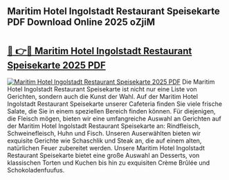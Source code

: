 ## Maritim Hotel Ingolstadt Restaurant Speisekarte PDF Download Online 2025 oZjiM

# <h2><a href="http://gc7pmsv.nevu.top/?p=Maritim+Hotel+Ingolstadt+Restaurant+Speisekarte">🔗 👉🔴 Maritim Hotel Ingolstadt Restaurant Speisekarte 2025 PDF</a></h2>

[![Maritim Hotel Ingolstadt Restaurant Speisekarte 2025 PDF](https://i.imgur.com/dBaPXMq.png)](http://gc7pmsv.nevu.top/?p=Maritim+Hotel+Ingolstadt+Restaurant+Speisekarte)
Die Maritim Hotel Ingolstadt Restaurant Speisekarte ist nicht nur eine Liste von Gerichten, sondern auch die Kunst der Wahl. Auf der Maritim Hotel Ingolstadt Restaurant Speisekarte unserer Cafeteria finden Sie viele frische Salate, die Sie in einem speziellen Bereich finden können. Für diejenigen, die Fleisch mögen, bieten wir eine umfangreiche Auswahl an Gerichten auf der Maritim Hotel Ingolstadt Restaurant Speisekarte an: Rindfleisch, Schweinefleisch, Huhn und Fisch. Unseren Auserwählten bieten wir exquisite Gerichte wie Schaschlik und Steak an, die auf einem alten, natürlichen Feuer zubereitet werden. Unsere Maritim Hotel Ingolstadt Restaurant Speisekarte bietet eine große Auswahl an Desserts, von klassischen Torten und Kuchen bis hin zu exquisiten Crème Brûlée und Schokoladenfuufus.
